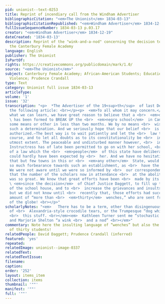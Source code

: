 ```yaml
---
pid: unionist--text-0253
title: Reprint of incendiary call from the Windham Advertiser
bibliographicCitation: "<em>The Unionist</em> 1834-03-13"
bibliographicCitationRepublished: "<em>Windham Advertiser</em> 1834-12-19"
fullIssueSequenceNumber: 1834-03-13 p.03.17
creator: "<em>Windham Advertiser</em> 1834-12-19"
dateCreated: '1834-03-13'
description: Reprint of the "wink-and-a-nod" concerning the decision to "BREAK UP"
  the Canterbury Female Academy
language: English
publisher: The Unionist
IsPartOf: 
rights: https://creativecommons.org/publicdomain/mark/1.0/
source: "<em>The Unionist</em>"
subject: Canterbury Female Academy; African-American Students; Education; Race; Vigilante
  Violence; Prudence Crandall
type: Text
category: Unionist full issue 1834-03-13
articleType: 
volume: '1'
issue: '32'
transcription: "<p>  *The Advertiser of the 19<sup>th</sup>  of last December contained
  the following article: <br></p><p>  <em>To all whom it may concern.</em>  —From
  what we can learn, we have great reason to believe that a <br>  <em>determination</em>
  \ has been formed to BREAK UP the <br>  <em>negro school</em>  in Canterbury by
  some means or other in less than two months. We by no means <br>  wish to encourage
  such a determination. And we seriously hope that our belief <br>  is not sufficiently
  authorized.—The best way is to wait patiently and let the <br>  law take its own
  course, and to let all doubts as to its constitutionality be <br>  indulged to their
  utmost extent. The peaceable and undisturbed manner however, <br>  in which the
  Instructress has of late been permitted to go on with her school, <br>  in violation
  of a law which the <br>  <em>people</em>  of this state have deliberately enacted
  could hardly have been expected by <br>  her. And we have no hesitation in saying
  that but few towns in this or <br>  <em>any other</em>  State, would have shown
  so much forbearance towards such an establishment, as <br>  have the people of Canterbury.
  We were not aware until we were so informed by <br>  our correspondent last week,
  that the number of the scholars now in attendance <br>  at the abolition school
  was so great. We know that great efforts have been <br>  made by its abettors, <br>
  \ <em>since the decision</em>  of Chief Justice Daggett, to fill up the benches
  of the school house, and to <br>  increase the grievances and insults of our citizens,
  but we did not know until <br>  recently that, those efforts had succeeded to the
  amount of “more than <br>  <em>thirty</em>  wenches,” who are sent from all quarters
  of the globe! <br></p>"
scholarlyNotes: "<em>   There has to be a term, other than disingenuous, for the Cyril
  of <br>  Alexandria-style crocodile tears, or the Trumpesque “dog whistle” to describe
  <br>  this stuff. <br></em><em>  Kathleen Turner sent me “stochastic terrorism”
  and Marjorie Shelton “a wink <br>  and a nod” <br></em>"
commentary: Note here the insulting language of “wenches” but also the high number
  of thirty students!
relatedPeople: David Daggett; Prudence Crandall (inferred)
featured: 'yes'
repeated: 
relatedImage: unionist--image-0337
relatedText: 
relatedTextIssue: 
filename: 
caption: 
order: '252'
layout: items_item
collection: items
thumbnail: '""'
manifest: '""'
full: '""'
---
```

